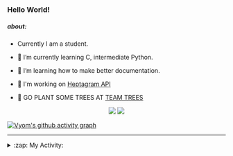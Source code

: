 ### Hello World!

##### about:
- Currently I am a student.
- 🌱 I’m currently learning C, intermediate Python.
- 🌱 I’m learning how to make better documentation.
- 🌱 I'm working on [Heptagram API](https://github.com/Heptagram-Bot/api)

- 🌱 GO PLANT SOME TREES AT [TEAM TREES](https://teamtrees.org/)

<p align="center">
  <a href="https://twitter.com/Vyvy_viM"><img target="_blank" src="https://img.shields.io/badge/twitter%20@Vyvy_viM-0D95E8?style=for-the-badge&logo=twitter&logoColor=white"/></a> 
  <a href="https://vyvy-vi.github.io/portfolio"><img target="_blank" src="https://img.shields.io/badge/-I_love_open_source-green?style=for-the-badge&logo=github&logoColor=black"/></a> 
</p>

[![Vyom's github activity graph](https://activity-graph.herokuapp.com/graph?username=Vyvy-vi)](https://github.com/ashutosh00710/github-readme-activity-graph)

---
<details>
  <summary>:zap: My Activity:</summary>
  
<!--START_SECTION:waka-->
**I'm a Night 🦉** 

```text
🌞 Morning    40 commits     █░░░░░░░░░░░░░░░░░░░░░░░░   6.34% 
🌆 Daytime    145 commits    █████░░░░░░░░░░░░░░░░░░░░   22.98% 
🌃 Evening    221 commits    ████████░░░░░░░░░░░░░░░░░   35.02% 
🌙 Night      225 commits    █████████░░░░░░░░░░░░░░░░   35.66%

```
📅 **I'm Most Productive on Sunday** 

```text
Monday       64 commits     ██░░░░░░░░░░░░░░░░░░░░░░░   10.14% 
Tuesday      83 commits     ███░░░░░░░░░░░░░░░░░░░░░░   13.15% 
Wednesday    89 commits     ███░░░░░░░░░░░░░░░░░░░░░░   14.1% 
Thursday     76 commits     ███░░░░░░░░░░░░░░░░░░░░░░   12.04% 
Friday       53 commits     ██░░░░░░░░░░░░░░░░░░░░░░░   8.4% 
Saturday     92 commits     ███░░░░░░░░░░░░░░░░░░░░░░   14.58% 
Sunday       174 commits    ███████░░░░░░░░░░░░░░░░░░   27.58%

```


📊 **This Week I Spent My Time On** 

```text
🔥 Editors: 
Vim                      4 hrs 11 mins       █████████████████████████   100.0%

🐱‍💻 Projects: 
commit-your-code-bot     1 hr 38 mins        █████████░░░░░░░░░░░░░░░░   39.06% 
api                      1 hr 18 mins        ███████░░░░░░░░░░░░░░░░░░   31.11% 
TEC-welcome-bot          28 mins             ██░░░░░░░░░░░░░░░░░░░░░░░   11.25% 
discord-bot              23 mins             ██░░░░░░░░░░░░░░░░░░░░░░░   9.46% 
MeetingAttendanceDiscordB20 mins             ██░░░░░░░░░░░░░░░░░░░░░░░   8.06%

```


 Last Updated on 15/10/2021
<!--END_SECTION:waka-->
</details>
